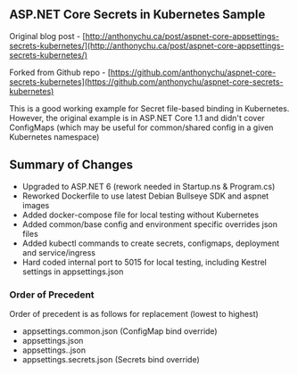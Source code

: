 ## ASP.NET Core Secrets in Kubernetes Sample

Original blog post - [http://anthonychu.ca/post/aspnet-core-appsettings-secrets-kubernetes/](http://anthonychu.ca/post/aspnet-core-appsettings-secrets-kubernetes/)

Forked from Github repo - [https://github.com/anthonychu/aspnet-core-secrets-kubernetes](https://github.com/anthonychu/aspnet-core-secrets-kubernetes)

This is a good working example for Secret file-based binding in Kubernetes. However, the original example is in ASP.NET Core 1.1 and didn't cover ConfigMaps (which may be useful for common/shared config in a given Kubernetes namespace)

## Summary of Changes
 - Upgraded to ASP.NET 6 (rework needed in Startup.ns & Program.cs)
 - Reworked Dockerfile to use latest Debian Bullseye SDK and aspnet images
 - Added docker-compose file for local testing without Kubernetes
 - Added common/base config and environment specific overrides json files
 - Added kubectl commands to create secrets, configmaps, deployment and service/ingress
 - Hard coded internal port to 5015 for local testing, including Kestrel settings in appsettings.json

### Order of Precedent 
Order of precedent is as follows for replacement (lowest to highest)
   - appsettings.common.json	(ConfigMap bind override)
   - appsettings.json
   - appsettings.<ENV>.json
   - appsettings.secrets.json	(Secrets bind override)
